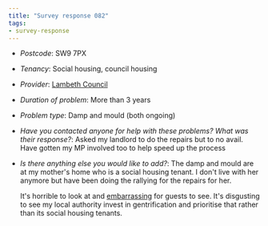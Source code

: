 ```yaml
---
title: "Survey response 082"
tags: 
- survey-response
---
```


- *Postcode*: SW9 7PX  
- *Tenancy*: Social housing, council housing  
- *Provider*: [Lambeth Council](providers/Lambeth)
- *Duration of problem*: More than 3 years  
- *Problem type*: Damp and mould (both ongoing)  
- *Have you contacted anyone for help with these problems? What was their response?*: Asked my landlord to do the repairs but to no avail. Have gotten my MP involved too to help speed up the process 
- *Is there anything else you would like to add?*: The damp and mould are at my mother's home who is a social housing tenant. I don't live with her anymore but have been doing the rallying for the repairs for her.  
    
  It's horrible to look at and [embarrassing](cause-effect-affect/Shame) for guests to see. It's disgusting to see my local authority invest in gentrification and prioritise that rather than its social housing tenants. 